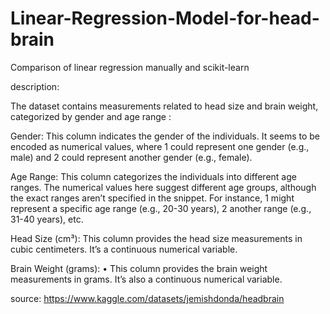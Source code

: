 # Linear-Regression-Model-for-head-brain

Comparison of linear regression manually and scikit-learn

description:

The dataset contains measurements related to head size and brain weight, categorized by gender and age range :

Gender:
	This column indicates the gender of the individuals. It seems to be encoded as numerical values, where 1 could represent one gender (e.g., male) and 2 could represent another gender (e.g., female).
 
Age Range:
	This column categorizes the individuals into different age ranges. The numerical values here suggest different age groups, although the exact ranges aren’t specified in the snippet. For instance, 1 might represent a specific age range (e.g., 20-30 years), 2 another range (e.g., 31-40 years), etc.
 
Head Size (cm³):
		This column provides the head size measurements in cubic centimeters. It’s a continuous numerical variable.
 
Brain Weight (grams):
	•	This column provides the brain weight measurements in grams. It’s also a continuous numerical variable.

 source: https://www.kaggle.com/datasets/jemishdonda/headbrain
